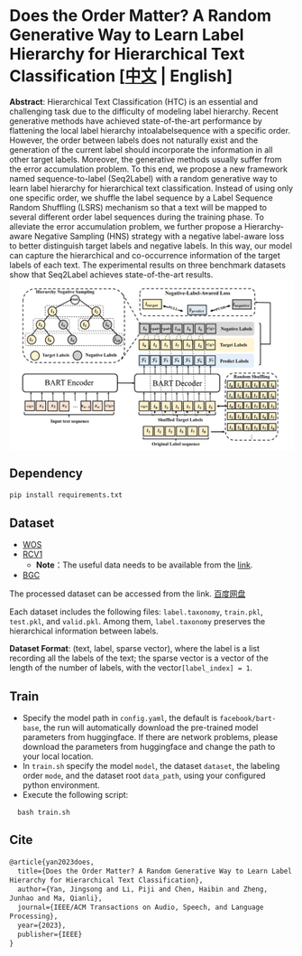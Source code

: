 #  Does the Order Matter? A Random Generative Way to Learn Label Hierarchy for Hierarchical Text Classification [[中文](./README.md) | English]

**Abstract**: Hierarchical Text Classification (HTC) is an essential and challenging task due to the difficulty of
modeling label hierarchy. Recent generative methods have achieved state-of-the-art performance by flattening the local
label hierarchy intoalabelsequence with a specific order. However, the order between labels does not naturally exist and
the generation of the current label should incorporate the information in all other target labels. Moreover, the
generative methods usually suffer from the error accumulation problem. To this end, we propose a new framework named
sequence-to-label (Seq2Label) with a random generative way to learn label hierarchy for hierarchical text
classification. Instead of using only one specific order, we shuffle the label sequence by a Label Sequence Random
Shuffling (LSRS) mechanism so that a text will be mapped to several different order label sequences during the training
phase. To alleviate the error accumulation problem, we further propose a Hierarchy-aware Negative Sampling (HNS)
strategy with a negative label-aware loss to better distinguish target labels and negative labels. In this way, our
model can capture the hierarchical and co-occurrence information of the target labels of each text. The experimental
results on three benchmark datasets show that Seq2Label achieves state-of-the-art results.
<img src="./images/seq2label.png" align='center'> </div>

## Dependency

```
pip install requirements.txt
```

## Dataset

- [WOS](https://github.com/kk7nc/HDLTex)
- [RCV1](http://www.ai.mit.edu/projects/jmlr/papers/volume5/lewis04a/lyrl2004_rcv1v2_README.htm)
    - **Note**：The useful data needs to be available from the [link](https://trec.nist.gov/data/reuters/reuters.html).
- [BGC](https://www.inf.uni-hamburg.de/en/inst/ab/lt/resources/data/blurb-genre-collection.html)

The processed dataset can be accessed from the
link. [百度网盘](https://pan.baidu.com/s/182WLuouZRU5CNivmJaDOHg?pwd=1234 )

Each dataset includes the following files: `label.taxonomy`, `train.pkl`, `test.pkl`, and `valid.pkl`. Among
them, `label.taxonomy` preserves the hierarchical information between labels.

**Dataset Format**: (text, label, sparse vector), where the label is a list recording all the labels of the text; the
sparse vector is a vector of the length of the number of labels, with the vector`[label_index] = 1`.

## Train

- Specify the model path in `config.yaml`, the default is `facebook/bart-base`, the run will automatically download the
  pre-trained model parameters from huggingface. If there are network problems, please download the parameters from
  huggingface and change the path to your local location.
- In `train.sh` specify the model `model`, the dataset `dataset`, the labeling order `mode`, and the dataset
  root `data_path`, using your configured python environment.
- Execute the following script:

```
  bash train.sh
```

## Cite

```
@article{yan2023does,
  title={Does the Order Matter? A Random Generative Way to Learn Label Hierarchy for Hierarchical Text Classification},
  author={Yan, Jingsong and Li, Piji and Chen, Haibin and Zheng, Junhao and Ma, Qianli},
  journal={IEEE/ACM Transactions on Audio, Speech, and Language Processing},
  year={2023},
  publisher={IEEE}
}
```
